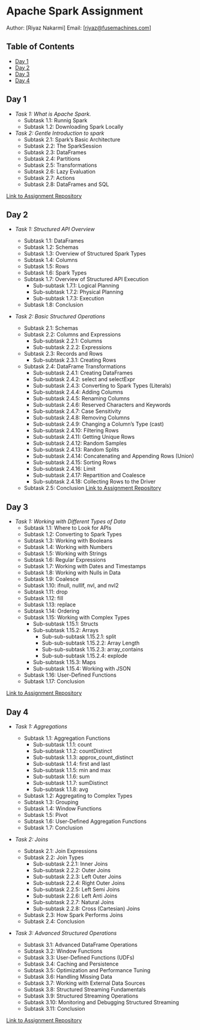 # Apache Spark Assignment

Author: [Riyaz Nakarmi]
Email: [riyaz@fusemachines.com]

## Table of Contents
- [Day 1](#day-1)
- [Day 2](#day-2)
- [Day 3](#day-3)
- [Day 4](#day-4)

## Day 1
- *Task 1: What is Apache Spark.*
  - Subtask 1.1: Runnig Spark
  - Subtask 1.2: Downloading Spark Locally
- *Task 2: Gentle Introduction to spark*
  - Subtask 2.1: Spark’s Basic Architecture
  - Subtask 2.2: The SparkSession
  - Subtask 2.3: DataFrames
  - Subtask 2.4: Partitions
  - Subtask 2.5: Transformations
  - Subtask 2.6: Lazy Evaluation
  - Subtask 2.7: Actions
  - Subtask 2.8: DataFrames and SQL

[Link to Assignment Repository](https://github.com/yaz1997/Sparks-repo/tree/main/day1)




## Day 2

- *Task 1: Structured API Overview*
  - Subtask 1.1: DataFrames
  - Subtask 1.2: Schemas
  - Subtask 1.3: Overview of Structured Spark Types
  - Subtask 1.4: Columns
  - Subtask 1.5: Rows
  - Subtask 1.6: Spark Types
  - Subtask 1.7: Overview of Structured API Execution
    - Sub-subtask 1.7.1: Logical Planning
    - Sub-subtask 1.7.2: Physical Planning
    - Sub-subtask 1.7.3: Execution
  - Subtask 1.8: Conclusion

- *Task 2: Basic Structured Operations*
  - Subtask 2.1: Schemas
  - Subtask 2.2: Columns and Expressions
    - Sub-subtask 2.2.1: Columns
    - Sub-subtask 2.2.2: Expressions
  - Subtask 2.3: Records and Rows
    - Sub-subtask 2.3.1: Creating Rows
  - Subtask 2.4: DataFrame Transformations
    - Sub-subtask 2.4.1: Creating DataFrames
    - Sub-subtask 2.4.2: select and selectExpr
    - Sub-subtask 2.4.3: Converting to Spark Types (Literals)
    - Sub-subtask 2.4.4: Adding Columns
    - Sub-subtask 2.4.5: Renaming Columns
    - Sub-subtask 2.4.6: Reserved Characters and Keywords
    - Sub-subtask 2.4.7: Case Sensitivity
    - Sub-subtask 2.4.8: Removing Columns
    - Sub-subtask 2.4.9: Changing a Column’s Type (cast)
    - Sub-subtask 2.4.10: Filtering Rows
    - Sub-subtask 2.4.11: Getting Unique Rows
    - Sub-subtask 2.4.12: Random Samples
    - Sub-subtask 2.4.13: Random Splits
    - Sub-subtask 2.4.14: Concatenating and Appending Rows (Union)
    - Sub-subtask 2.4.15: Sorting Rows
    - Sub-subtask 2.4.16: Limit
    - Sub-subtask 2.4.17: Repartition and Coalesce
    - Sub-subtask 2.4.18: Collecting Rows to the Driver
  - Subtask 2.5: Conclusion
[Link to Assignment Repository](https://github.com/yaz1997/Sparks-repo/tree/main/day2)


## Day 3

- *Task 1: Working with Different Types of Data*
  - Subtask 1.1: Where to Look for APIs
  - Subtask 1.2: Converting to Spark Types
  - Subtask 1.3: Working with Booleans
  - Subtask 1.4: Working with Numbers
  - Subtask 1.5: Working with Strings
  - Subtask 1.6: Regular Expressions
  - Subtask 1.7: Working with Dates and Timestamps
  - Subtask 1.8: Working with Nulls in Data
  - Subtask 1.9: Coalesce
  - Subtask 1.10: ifnull, nullIf, nvl, and nvl2
  - Subtask 1.11: drop
  - Subtask 1.12: fill
  - Subtask 1.13: replace
  - Subtask 1.14: Ordering
  - Subtask 1.15: Working with Complex Types
    - Sub-subtask 1.15.1: Structs
    - Sub-subtask 1.15.2: Arrays
      - Sub-sub-subtask 1.15.2.1: split
      - Sub-sub-subtask 1.15.2.2: Array Length
      - Sub-sub-subtask 1.15.2.3: array_contains
      - Sub-sub-subtask 1.15.2.4: explode
    - Sub-subtask 1.15.3: Maps
    - Sub-subtask 1.15.4: Working with JSON
  - Subtask 1.16: User-Defined Functions
  - Subtask 1.17: Conclusion

[Link to Assignment Repository](https://github.com/yaz1997/Sparks-repo/tree/main/day3)

## Day 4

- *Task 1: Aggregations*
  - Subtask 1.1: Aggregation Functions
    - Sub-subtask 1.1.1: count
    - Sub-subtask 1.1.2: countDistinct
    - Sub-subtask 1.1.3: approx_count_distinct
    - Sub-subtask 1.1.4: first and last
    - Sub-subtask 1.1.5: min and max
    - Sub-subtask 1.1.6: sum
    - Sub-subtask 1.1.7: sumDistinct
    - Sub-subtask 1.1.8: avg
  - Subtask 1.2: Aggregating to Complex Types
  - Subtask 1.3: Grouping
  - Subtask 1.4: Window Functions
  - Subtask 1.5: Pivot
  - Subtask 1.6: User-Defined Aggregation Functions
  - Subtask 1.7: Conclusion

- *Task 2: Joins*
  - Subtask 2.1: Join Expressions
  - Subtask 2.2: Join Types
    - Sub-subtask 2.2.1: Inner Joins
    - Sub-subtask 2.2.2: Outer Joins
    - Sub-subtask 2.2.3: Left Outer Joins
    - Sub-subtask 2.2.4: Right Outer Joins
    - Sub-subtask 2.2.5: Left Semi Joins
    - Sub-subtask 2.2.6: Left Anti Joins
    - Sub-subtask 2.2.7: Natural Joins
    - Sub-subtask 2.2.8: Cross (Cartesian) Joins
  - Subtask 2.3: How Spark Performs Joins
  - Subtask 2.4: Conclusion

- *Task 3: Advanced Structured Operations*
  - Subtask 3.1: Advanced DataFrame Operations
  - Subtask 3.2: Window Functions
  - Subtask 3.3: User-Defined Functions (UDFs)
  - Subtask 3.4: Caching and Persistence
  - Subtask 3.5: Optimization and Performance Tuning
  - Subtask 3.6: Handling Missing Data
  - Subtask 3.7: Working with External Data Sources
  - Subtask 3.8: Structured Streaming Fundamentals
  - Subtask 3.9: Structured Streaming Operations
  - Subtask 3.10: Monitoring and Debugging Structured Streaming
  - Subtask 3.11: Conclusion

[Link to Assignment Repository](https://github.com/yaz1997/Sparks-repo/tree/main/day4)
